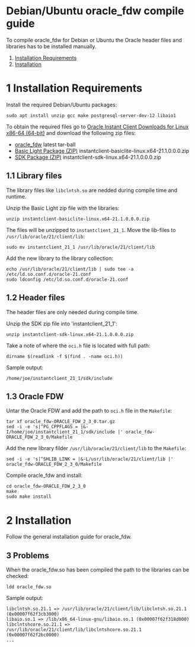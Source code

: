 Debian/Ubuntu oracle_fdw compile guide
======================================

To compile oracle_fdw for Debian or Ubuntu the Oracle header files
and libraries has to be installed manually.

1. [Installation Requirements](#1-installation-requirements)
2. [Installation](#2-installation)

1 Installation Requirements
===========================

Install the required Debian/Ubuntu packages:

    sudo apt install unzip gcc make postgresql-server-dev-12 libaio1

To obtain the required files go to [Oracle Instant Client Downloads for Linux x86-64 (64-bit)][fd]
and download the following zip files:

 [fd]: https://www.oracle.com/database/technologies/instant-client/linux-x86-64-downloads.html

 * [oracle_fdw][f0] latest tar-ball
 * [Basic Light Package (ZIP)][f1] instantclient-basiclite-linux.x64-21.1.0.0.0.zip
 * [SDK Package (ZIP)][f2] instantclient-sdk-linux.x64-21.1.0.0.0.zip

 [f0]: https://github.com/laurenz/oracle_fdw/releases
 [f1]: https://download.oracle.com/otn_software/linux/instantclient/211000/instantclient-basiclite-linux.x64-21.1.0.0.0.zip
 [f2]: https://download.oracle.com/otn_software/linux/instantclient/211000/instantclient-sdk-linux.x64-21.1.0.0.0.zip

1.1 Library files
-----------------

The library files like `libclntsh.so` are nedded during compile time and runtime.

Unzip the Basic Light zip file with the libraries:

    unzip instantclient-basiclite-linux.x64-21.1.0.0.0.zip

The files will be unzipped to `instantclient_21_1`.
Move the lib-files to `/usr/lib/oracle/21/client/lib`:

    sudo mv instantclient_21_1 /usr/lib/oracle/21/client/lib

Add the new library to the library collection:

    echo /usr/lib/oracle/21/client/lib | sudo tee -a /etc/ld.so.conf.d/oracle-21.conf
    sudo ldconfig /etc/ld.so.conf.d/oracle-21.conf

1.2 Header files
----------------

The header files are only needed during compile time.

Unzip the SDK zip file into 'instantclient_21_1': 

    unzip instantclient-sdk-linux.x64-21.1.0.0.0.zip

Take a note of where the `oci.h` file is located with full path:

    dirname $(readlink -f $(find . -name oci.h))

Sample output:

    /home/joe/instantclient_21_1/sdk/include

1.3 Oracle FDW
--------------

Untar the Oracle FDW and add the path to `oci.h` file in the `Makefile`:

    tar xf oracle_fdw-ORACLE_FDW_2_3_0.tar.gz
    sed -i -e 's|^PG_CPPFLAGS = |&-I/home/joe/instantclient_21_1/sdk/include |' oracle_fdw-ORACLE_FDW_2_3_0/Makefile

Add the new library filder `/usr/lib/oracle/21/client/lib` to the `Makefile`:

    sed -i -e 's|^SHLIB_LINK = |&-L/usr/lib/oracle/21/client/lib |' oracle_fdw-ORACLE_FDW_2_3_0/Makefile

Compile oracle_fdw and install:

    cd oracle_fdw-ORACLE_FDW_2_3_0
    make
    sudo make install

    
2 Installation
==============

Follow the general installation guide for oracle_fdw.

3 Problems
----------

When the oracle_fdw.so has been compiled the path to the libraries can be checked:

    ldd oracle_fdw.so

Sample output:

    libclntsh.so.21.1 => /usr/lib/oracle/21/client/lib/libclntsh.so.21.1 (0x00007f62f3cb3000)
    libaio.so.1 => /lib/x86_64-linux-gnu/libaio.so.1 (0x00007f62f318d000)
    libclntshcore.so.21.1 => /usr/lib/oracle/21/client/lib/libclntshcore.so.21.1 (0x00007f62f2bc0000)
    ...
